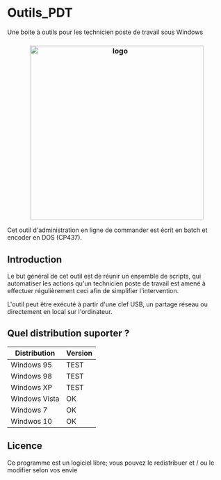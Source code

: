 # Outils_PDT
Une boite à outils pour les technicien poste de travail sous Windows
<h3 align="center"><img src="https://i.imgur.com/gcriGSo.png" alt="logo" height="400px"></h3>

Cet outil d'administration en ligne de commander est écrit en batch et encoder en DOS (CP437).

## Introduction
Le but général de cet outil est de réunir un ensemble de scripts, qui automatiser les actions qu'un technicien poste de travail est amené à effectuer régulièrement ceci afin de simplifier l'intervention.

L'outil peut être exécuté à partir d'une clef USB, un partage réseau ou directement en local sur l'ordinateur.

## Quel distribution suporter ?

| Distribution |    Version    |
| ------------ | ------------- |
| Windows 95   | TEST |
| Windows 98   | TEST |
| Windows XP   | TEST |
| Windows Vista|  OK  |
| Windows 7    |  OK  |
| Windwos 10   |  OK  |

## Licence
Ce programme est un logiciel libre; vous pouvez le redistribuer et / ou le modifier selon vos envie
